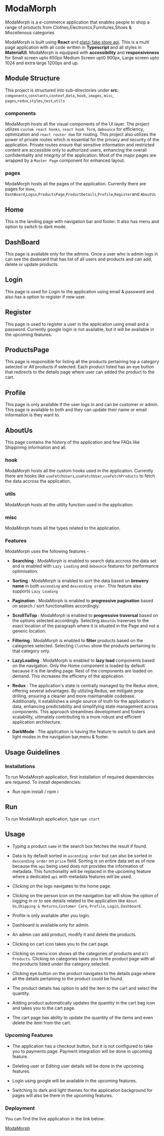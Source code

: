 # ModaMorph

ModaMorph is a e-commerce application that enables people to shop a range of products from Clothes,Electronics,Furnitures,Shoes & Miscellenous categories

ModaMorph is built using **React** and [platzi fake store api](https://fakeapi.platzi.com/en/about/introduction/).
This is a multi page application with all code written in **Typescript** and all styles in **MaterialUI**.
ModaMorph is equipped with **accessibility** and **responsiveness** for Small screen upto 650px Medium Screen upt0 900px, Large screen upto 1024 and extra large 1200px and up.

## Module Structure

This project is structured into sub-directories under **src:** `components`,`constants`,`context`,`data`, `hook`, `images`, `misc`, `pages`,`redux`,`styles`,`test`,`utils`

### components

ModaMorph hosts all the visual components of the UI layer. The project utilizes `custom react hooks`, `react hook form`, `debounce` for efficiency, optimization and `react router dom` for routing. This project also utilizes the power of private routes which is essential for the privacy and security of the application. Private routes ensure that sensitive information and restricted content are accessible only to authorized users, enhancing the overall confidentiality and integrity of the application. Most of the major pages are wrapped by a `Master Page` component for enhanced layout.

### pages

ModaMorph hosts all the pages of the application. Currently there are pages for `Home`, `DashBoard`,`Login`,`ProductsPage`,`ProductDetails`,`Profile`,`Register`and `AboutUs`

## Home

This is the landing page with navigation bar and footer. It also has menu and option to switch to dark mode.

## DashBoard

This page is available only for the admins. Once a user who is admin logs in can see the dasboard that has list of all users and products and can add, delete or update products.

## Login

This page is used for Login to the application using email & password and also has a option to register if new user.

## Register

This page is used to register a user in the application using email and a password. Currently google login is not available, but it will be available in the upcoming features.

## ProductsPage

This page is responsible for listing all the products pertaining top a category selected or All products if selected. Each product listed has an eye button that redirects to the details page where user can added the product to the cart.

## Profile

This page is only available if the user logs in and can be customer or admin. This page is available to both and they can update their name or email information is they want to.

## AboutUs

This page contains the history of the application and few FAQs like Shippinmg information and all.

### hook

ModaMorph hosts all the custom hooks used in the application. Currently there are hooks like `useFetchUsers`,`useFetchUser`,`useFetchProducts` to fetch the data accross the application.

### utils

ModaMorph hosts all the utility function used in the application.

### misc

ModaMorph hosts all the types related to the application.

### Features

ModaMorph uses the following features -

- **Searching** : ModaMorph is enabled to search data accross the data set and is enabled with `Lazy Loading` and `debounce` features for performance optimisation.

- **Sorting** : ModaMorph is enabled to sort the data based on **brewery name** in both `ascending` and `descending order`. This feature also supports `Lazy Loading`

- **Pagination** : ModaMorph is enabled to **progressive pagination** based on search / sort functionalities accordingly.

- **ScrollToTop** : ModaMorph is enabled to **progressive traversal** based on the options selected accordingly. Selecting `AboutUs` traverses to the exact location of the paragraph where it is situated in the Page and not a generic location.

- **Filtering** : ModaMorph is enabled to **filter** products based on the categories selected. Selecting `Clothes` show the products pertaining to that category only.

- **LazyLoading** : ModaMorph is enabled to **lazy load** components based on the navigation. Only the Home component is loaded by default because it is the landing page. Rest of the components are loaded on demand. This increases the efficieny of the application.

- **Redux** : The application's state is centrally managed by the Redux store, offering several advantages. By utilizing Redux, we mitigate prop drilling, ensuring a cleaner and more maintainable codebase. Additionally, it establishes a single source of truth for the application's data, enhancing predictability and simplifying state management across components. This approach streamlines development and fosters scalability, ultimately contributing to a more robust and efficient application architecture.

- **DarkMode** : The application is having the feature to switch to dark and light modes in the navigation bar,menu & footer.

## Usage Guidelines

### Installations

To run ModaMorph application, first installation of required dependencies are required.
To install dependencies:

- Run npm install / npm i

## Run

To run ModaMorph application, type `npm start`

## Usage

- Typing a product `name` in the search box fetches the result if found.

- Data is by default sorted in `ascending order` but can also be sorted in `descending order` on `price` field. Sorting is on entire data set as of now because the `api` being used does not provides the information of metadata. This functionality will be replaced in the upcoming feature where a dedicated `api` with metadata features will be used.

- Clicking on the logo navigates to the home page.

- Clicking on the person icon on the navigation bar will show the option of logging in or to see details related to the application like `About Us`,`Shipping & Returns`,`Customer Care`, `Profile`, `Login`, `Dashboard`.

- Profile is only available after you login.

- Dashboard is available only for admin.

- An admin can add product, modify it and delete the products.

- Clicking on cart icon takes you to the cart page.

- Clicking on menu icon shows all the categories of products and `All Products`. Clicking on categories takes you to the product page with all the products listed under the category selected.

- Clicking eye button on the product navigates to the details page where all the details pertaining to the product could be found.

- The product details has option to add the item to the cart and select the quantity.

- Adding product automatically updates the quantity in the cart bag icon and takes you to the cart page.

- The cart page has ability to update the quantity of the items and even delete the item from the cart.

### Upcoming Features

- The application has a checkout button, but it is not configured to take you to payments page. Payment integration will be done in upcoming feature.

- Deleting user or Editing user details will be done in the upcoming features.

- Login using google will be available in the upcoming features.

- Switching to dark and light themes for the application background for pages will also be there in the upcoming features.

### Deployment

You can find the live application in the link below:

[ModaMorph](https://modamorph.netlify.app/)
